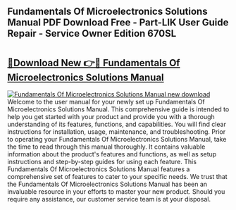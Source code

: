 ## Fundamentals Of Microelectronics Solutions Manual PDF Download Free - Part-LlK User Guide Repair - Service Owner Edition 670SL

# <h2><a href="http://bc74082.oget.top/?id=Fundamentals+Of+Microelectronics+Solutions+Manual">🔗Download New 👉🔴 Fundamentals Of Microelectronics Solutions Manual</a></h2>

[![Fundamentals Of Microelectronics Solutions Manual new download](https://i.imgur.com/5g1atiW.png)](http://bc74082.oget.top/?id=Fundamentals+Of+Microelectronics+Solutions+Manual)
Welcome to the user manual for your newly set up Fundamentals Of Microelectronics Solutions Manual. This comprehensive guide is intended to help you get started with your product and provide you with a thorough understanding of its features, functions, and capabilities. You will find clear instructions for installation, usage, maintenance, and troubleshooting. Prior to operating your Fundamentals Of Microelectronics Solutions Manual, take the time to read through this manual thoroughly. It contains valuable information about the product's features and functions, as well as setup instructions and step-by-step guides for using each feature. This Fundamentals Of Microelectronics Solutions Manual features a comprehensive set of features to cater to your specific needs. We trust that the Fundamentals Of Microelectronics Solutions Manual has been an invaluable resource in your efforts to master your new product. Should you require any assistance, our customer service team is at your disposal.

